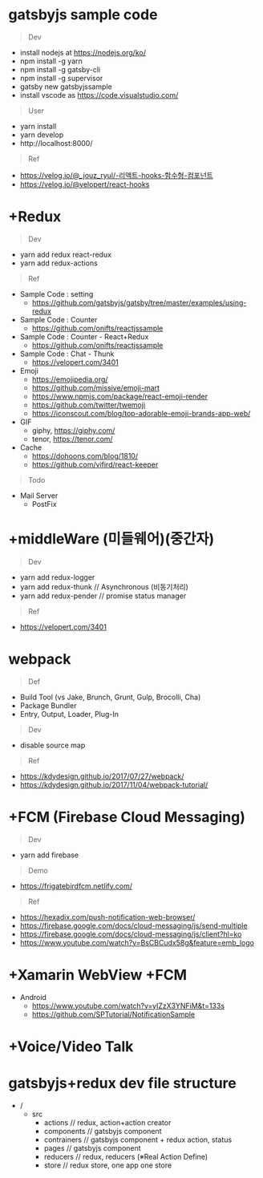 # gatsbyjs sample code

> Dev 
- install nodejs at https://nodejs.org/ko/
- npm install -g yarn 
- npm install -g gatsby-cli
- npm install -g supervisor
- gatsby new gatsbyjssample
- install vscode as https://code.visualstudio.com/

> User 
- yarn install 
- yarn develop
- http://localhost:8000/

> Ref
- https://velog.io/@_jouz_ryul/-리액트-hooks-함수형-컴포넌트
- https://velog.io/@velopert/react-hooks

# +Redux

> Dev
- yarn add redux react-redux
- yarn add redux-actions 

> Ref
- Sample Code : setting 
  - https://github.com/gatsbyjs/gatsby/tree/master/examples/using-redux
- Sample Code : Counter 
  - https://github.com/onifts/reactjssample
- Sample Code : Counter - React+Redux 
  - https://github.com/onifts/reactjssample
- Sample Code : Chat - Thunk
  - https://velopert.com/3401
- Emoji 
  - https://emojipedia.org/
  - https://github.com/missive/emoji-mart
  - https://www.npmjs.com/package/react-emoji-render
  - https://github.com/twitter/twemoji
  - https://iconscout.com/blog/top-adorable-emoji-brands-app-web/
- GIF
  - giphy, https://giphy.com/
  - tenor, https://tenor.com/
- Cache
  - https://dohoons.com/blog/1810/
  - https://github.com/vifird/react-keeper

> Todo
- Mail Server 
  - PostFix 

# +middleWare (미들웨어)(중간자)

> Dev
- yarn add redux-logger 
- yarn add redux-thunk // Asynchronous (비동기처리)
- yarn add redux-pender // promise status manager 

> Ref
- https://velopert.com/3401

# webpack 

> Def
- Build Tool (vs Jake, Brunch, Grunt, Gulp, Brocolli, Cha)
- Package Bundler
- Entry, Output, Loader, Plug-In

> Dev
- disable source map 

> Ref 
- https://kdydesign.github.io/2017/07/27/webpack/
- https://kdydesign.github.io/2017/11/04/webpack-tutorial/

# +FCM (Firebase Cloud Messaging)

> Dev 
- yarn add firebase

> Demo
- https://frigatebirdfcm.netlify.com/

> Ref
- https://hexadix.com/push-notification-web-browser/
- https://firebase.google.com/docs/cloud-messaging/js/send-multiple
- https://firebase.google.com/docs/cloud-messaging/js/client?hl=ko
- https://www.youtube.com/watch?v=BsCBCudx58g&feature=emb_logo

# +Xamarin WebView +FCM
- Android 
  - https://www.youtube.com/watch?v=yIZzX3YNFiM&t=133s
  - https://github.com/SPTutorial/NotificationSample

# +Voice/Video Talk

# gatsbyjs+redux dev file structure
- /
  - src
    - actions // redux, action+action creator 
    - components // gatsbyjs component
    - contrainers // gatsbyjs component + redux action, status
    - pages // gatsbyjs component
    - reducers // redux, reducers (※Real Action Define)
    - store // redux store, one app one store 


